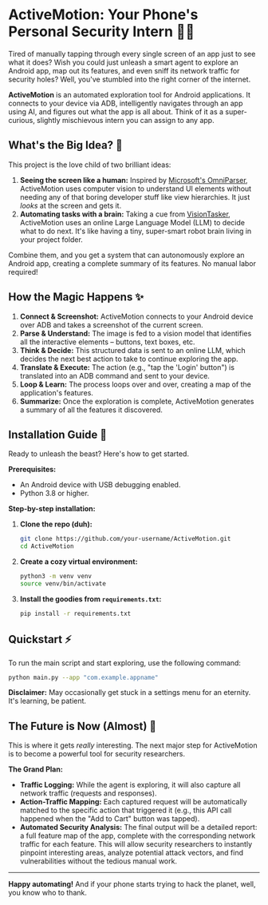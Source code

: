 # ActiveMotion: Your Phone's Personal Security Intern 🕵️‍♂️

Tired of manually tapping through every single screen of an app just to see what it does? Wish you could just unleash a smart agent to explore an Android app, map out its features, and even sniff its network traffic for security holes? Well, you've stumbled into the right corner of the internet.

**ActiveMotion** is an automated exploration tool for Android applications. It connects to your device via ADB, intelligently navigates through an app using AI, and figures out what the app is all about. Think of it as a super-curious, slightly mischievous intern you can assign to any app.

## What's the Big Idea? 🤔

This project is the love child of two brilliant ideas:

1.  **Seeing the screen like a human:** Inspired by [Microsoft's OmniParser](https://github.com/microsoft/OmniParser), ActiveMotion uses computer vision to understand UI elements without needing any of that boring developer stuff like view hierarchies. It just *looks* at the screen and gets it.
2.  **Automating tasks with a brain:** Taking a cue from [VisionTasker](https://github.com/AkimotoAyako/VisionTasker), ActiveMotion uses an online Large Language Model (LLM) to decide what to do next. It's like having a tiny, super-smart robot brain living in your project folder.

Combine them, and you get a system that can autonomously explore an Android app, creating a complete summary of its features. No manual labor required!

## How the Magic Happens ✨

1.  **Connect & Screenshot:** ActiveMotion connects to your Android device over ADB and takes a screenshot of the current screen.
2.  **Parse & Understand:** The image is fed to a vision model that identifies all the interactive elements – buttons, text boxes, etc.
3.  **Think & Decide:** This structured data is sent to an online LLM, which decides the next best action to take to continue exploring the app.
4.  **Translate & Execute:** The action (e.g., "tap the 'Login' button") is translated into an ADB command and sent to your device.
5.  **Loop & Learn:** The process loops over and over, creating a map of the application's features.
6.  **Summarize:** Once the exploration is complete, ActiveMotion generates a summary of all the features it discovered.

## Installation Guide 🚀

Ready to unleash the beast? Here's how to get started.

**Prerequisites:**

*   An Android device with USB debugging enabled.
*   Python 3.8 or higher.

**Step-by-step installation:**

1.  **Clone the repo (duh):**
    ```bash
    git clone https://github.com/your-username/ActiveMotion.git
    cd ActiveMotion
    ```

2.  **Create a cozy virtual environment:**
    ```bash
    python3 -m venv venv
    source venv/bin/activate
    ```

3.  **Install the goodies from `requirements.txt`:**
    ```bash
    pip install -r requirements.txt
    ```

## Quickstart ⚡

To run the main script and start exploring, use the following command:

```bash
python main.py --app "com.example.appname"
```

**Disclaimer:** May occasionally get stuck in a settings menu for an eternity. It's learning, be patient.

## The Future is Now (Almost) 🔮

This is where it gets *really* interesting. The next major step for ActiveMotion is to become a powerful tool for security researchers.

**The Grand Plan:**

*   **Traffic Logging:** While the agent is exploring, it will also capture all network traffic (requests and responses).
*   **Action-Traffic Mapping:** Each captured request will be automatically matched to the specific action that triggered it (e.g., this API call happened when the "Add to Cart" button was tapped).
*   **Automated Security Analysis:** The final output will be a detailed report: a full feature map of the app, complete with the corresponding network traffic for each feature. This will allow security researchers to instantly pinpoint interesting areas, analyze potential attack vectors, and find vulnerabilities without the tedious manual work.

---

**Happy automating!** And if your phone starts trying to hack the planet, well, you know who to thank.